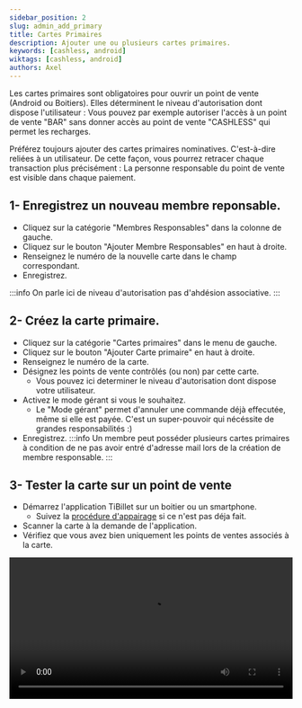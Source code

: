 ```yaml
---
sidebar_position: 2
slug: admin_add_primary
title: Cartes Primaires
description: Ajouter une ou plusieurs cartes primaires.
keywords: [cashless, android]
wiktags: [cashless, android]
authors: Axel
---
```


Les cartes primaires sont obligatoires pour ouvrir un point de vente (Android ou Boitiers). Elles déterminent le niveau
d'autorisation dont dispose l'utilisateur : Vous pouvez par exemple autoriser l'accès
à un point de vente "BAR" sans donner accès au point de vente "CASHLESS" qui permet les recharges.

Préférez toujours ajouter des cartes primaires nominatives. C'est-à-dire reliées à un utilisateur. De cette façon, vous
pourrez retracer chaque transaction plus précisément : La personne responsable du point de vente est visible dans chaque
paiement.

## 1- Enregistrez un nouveau membre reponsable.

- Cliquez sur la catégorie "Membres Responsables" dans la colonne de gauche.
- Cliquez sur le bouton "Ajouter Membre Responsables" en haut à droite.
- Renseignez le numéro de la nouvelle carte dans le champ correspondant.
- Enregistrez.

:::info
On parle ici de niveau d'autorisation pas d'ahdésion associative. :::

## 2- Créez la carte primaire.

- Cliquez sur la catégorie "Cartes primaires" dans le menu de gauche.
- Cliquez sur le bouton "Ajouter Carte primaire" en haut à droite.
- Renseignez le numéro de la carte.
- Désignez les points de vente contrôlés (ou non) par cette carte.
    - Vous pouvez ici determiner le niveau d'autorisation dont dispose votre utilisateur.
- Activez le mode gérant si vous le souhaitez.
    - Le "Mode gérant" permet d'annuler une commande déjà effecutée, même si elle est payée. C'est un super-pouvoir qui
      nécéssite de grandes responsabilités :)
- Enregistrez.
:::info
Un membre peut posséder plusieurs cartes primaires à condition de ne pas avoir entré d'adresse mail lors de la création de membre responsable. :::

## 3- Tester la carte sur un point de vente

- Démarrez l'application TiBillet sur un boitier ou un smartphone.
    - Suivez la [procédure d'appairage](/docs/Utilisateur/Cashless/android) si ce n'est pas déja fait.
- Scanner la carte à la demande de l'application.
- Vérifiez que vous avez bien uniquement les points de ventes associés à la carte.

<video width="100%" controls src="/img/CartePrimaire.mp4"></video>
